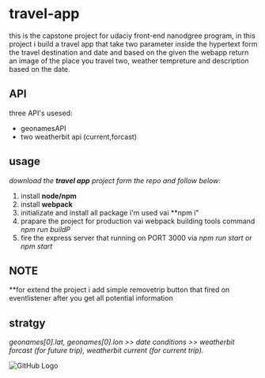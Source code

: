 # travel-app
this is the capstone project for udaciy front-end nanodgree program, in this project i build a travel app that take two parameter inside the hypertext form the travel destination and date and based on the given the webapp return an image of the place you travel two, weather tempreture and description based on the date.

## API
three API's usesed:
* geonamesAPI
* two weatherbit api (current,forcast)

## usage
*download the **travel app** project form the repo and follow below:*
1. install **node/npm**
2. install **webpack**
3. initializate and install all package i'm used vai **npm i"
3. prapare the project for production vai webpack building tools command *npm run buildP*
4. fire the express server that running on PORT 3000 via *npm run start* or *npm start*

## NOTE
**for extend the project i add simple removetrip button that fired on eventlistener after you get all potential information

## stratgy
*geonames[0].lat, geonames[0].lon >> date conditions >> weatherbit forcast (for future trip), weatherbit current (for current trip).* 

![GitHub Logo](/images/logo.png)
